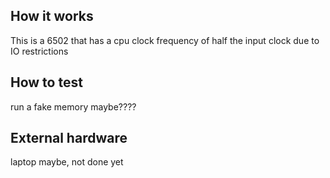 <!---

This file is used to generate your project datasheet. Please fill in the information below and delete any unused
sections.

You can also include images in this folder and reference them in the markdown. Each image must be less than
512 kb in size, and the combined size of all images must be less than 1 MB.
-->

## How it works

This is a 6502 that has a cpu clock frequency of half the input clock due to IO restrictions

## How to test

run a fake memory maybe????

## External hardware

laptop maybe, not done yet
